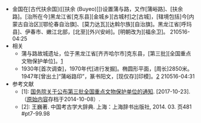 - 金国在[古代扶余国]([[扶余 (Buyeo)]])设置蒲与路，又作[蒲峪路]、[扶余路]。[治所在今]黑龙江省[克东县][金城乡][古城村]之[古城]，[辖境包括]今[内蒙古自治区][鄂伦春自治旗]、[莫力达瓦][达斡尔族][自治旗]。黑龙江省[呼玛县]、伊春市、嫩江北部，[北至][外兴安岭]。[明朝改为][福余卫]。
210516-04:25
- 相关
    - 蒲与路故城遗址，位于黑龙江省[齐齐哈尔市]克东县，[第三批][全国重点文物保护单位]。[1](((yTV9qnDtT)))
    - 1930年[首次调查]，1970年代[进行发掘]。椭圆形平面，[周长]2850米。1947年[曾出土]“蒲峪路印”，篆书阳文，[现仅存][印模]。[2](((wxBasbUe8)))
210516-04:31
- 参考文献
    - [1]: [国务院关于公布第三批全国重点文物保护单位的通知](https://web.archive.org/web/20141008131520/http://www.sach.gov.cn/col/col1646/index.html). [2017-10-23]. （[原始内容](http://www.ncha.gov.cn/col/col1646/index.html)存档于2014-10-08）.
    - [2]: 王巍著. 中国考古学大辞典. 上海：上海辞书出版社, 2014. 03. 页481   #pt7-99.98
